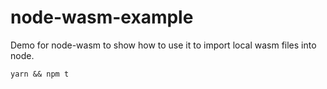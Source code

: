 # node-wasm-example

Demo for node-wasm to show how to use it to import local wasm files into node.

```
yarn && npm t
```
